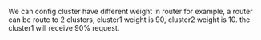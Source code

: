 We can config cluster have different weight in router
for example, a router can be route to 2 clusters, cluster1 weight is 90, cluster2 weight is 10.
the cluster1 will receive 90% request.
